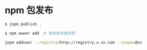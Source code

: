 # npm 包发布

```sh
$ jnpm publish .

$ npm owner add  # 增加发布者权限

jnpm adduser --registry=http://registry.x.xx.com --scope=@xx

```
